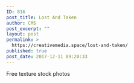 ```yaml
---
ID: 816
post_title: Lost And Taken
author: CMS
post_excerpt: ""
layout: post
permalink: >
  https://creativemedia.space/lost-and-taken/
published: true
post_date: 2017-12-11 09:20:33
---
```

Free texture stock photos